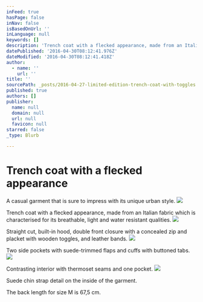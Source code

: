 ```yaml
---
inFeed: true
hasPage: false
inNav: false
isBasedOnUrl: ''
inLanguage: null
keywords: []
description: 'Trench coat with a flecked appearance, made from an Italian fabric which is characterised for its breathable, light and water resistant qualities. '
datePublished: '2016-04-30T08:12:41.976Z'
dateModified: '2016-04-30T08:12:41.418Z'
author:
  - name: ''
    url: ''
title: ''
sourcePath: _posts/2016-04-27-limited-edition-trench-coat-with-toggles.md
published: true
authors: []
publisher:
  name: null
  domain: null
  url: null
  favicon: null
starred: false
_type: Blurb

---
```

# Trench coat with a flecked appearance

A casual garment that is sure to impress with its unique urban style.
![](https://s3-us-west-2.amazonaws.com/the-grid-img/p/ff5323f142915e1530b81cd607235a2561061c8a.jpg)

Trench coat with a flecked appearance, made from an Italian fabric which is characterised for its breathable, light and water resistant qualities. ![](https://the-grid-user-content.s3-us-west-2.amazonaws.com/b991b209-ceaa-4860-bae2-4e3725fbf85d.jpg)

Straight cut, built-in hood, double front closure with a concealed zip and placket with wooden toggles, and leather bands. ![](https://the-grid-user-content.s3-us-west-2.amazonaws.com/41d351c7-95dd-48d3-8de3-ac9ccfb668ae.jpg)

Two side pockets with suede-trimmed flaps and cuffs with buttoned tabs. ![](https://the-grid-user-content.s3-us-west-2.amazonaws.com/85ea28fc-58ec-4a2b-9f88-e092ca91b65c.jpg)

Contrasting interior with thermoset seams and one pocket. ![](https://the-grid-user-content.s3-us-west-2.amazonaws.com/12dae83c-5588-4bad-ba4b-c788ea731afa.jpg)

Suede chin strap detail on the inside of the garment. 

The back length for size M is 67,5 cm.